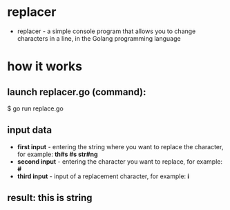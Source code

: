 # replacer
+ replacer - a simple console program that allows you to change characters in a line, in the Golang programming language

# how it works
## launch replacer.go (command):
$ go run replace.go
## input data
+ **first input** - entering the string where you want to replace the character, for example: **th#s #s str#ng**
+ **second input** - entering the character you want to replace, for example: **#**
+ **third input** - input of a replacement character, for example: **i**
## result: this is string
